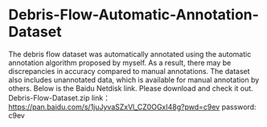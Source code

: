 # Debris-Flow-Automatic-Annotation-Dataset
The debris flow dataset was automatically annotated using the automatic annotation algorithm proposed by myself. As a result, there may be discrepancies in accuracy compared to manual annotations. The dataset also includes unannotated data, which is available for manual annotation by others.
Below is the Baidu Netdisk link. Please download and check it out.
Debris-Flow-Dataset.zip
link：https://pan.baidu.com/s/1juJyvaSZxVl_CZ0OGxI48g?pwd=c9ev 
password: c9ev 

